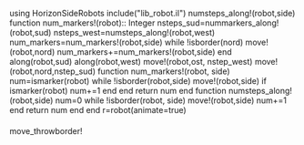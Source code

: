 using HorizonSideRobots
include("lib_robot.il")
numsteps_along!(robot,side)
function num_markers!(robot):: Integer
    nsteps_sud=nummarkers_along!(robot,sud)
    nsteps_west=numsteps_along!(robot,west)
    num_markers=num_markers!(robot,side)
    while !isborder(nord)
        move!(robot,nord)
        num_markers+=num_markers!(robot,side)
    end
    along(robot,sud)
    along(robot,west)
    move!(robot,ost, nstep_west)
    move!(robot,nord,nstep_sud)
    function num_markers!(robot, side)
        num=ismarker(robot)
        while !isborder(robot,side)
            move!(robot,side)
            if ismarker(robot)
                num+=1
            end
        end
        return num
    end
    function numsteps_along!(robot,side)
        num=0
        while !isborder(robot, side)
            move!(robot,side)
            num+=1
        end
    return num
    end
end
r=robot(animate=true)
####

move_throwborder!

